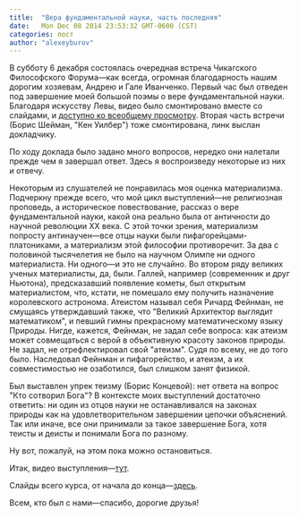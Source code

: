 ```yaml
---
title:  "Вера фундаментальной науки, часть последняя"
date:   Mon Dec 08 2014 23:53:32 GMT-0600 (CST)
categories: пост
author: "alexeyburov"
---
```


В субботу 6 декабря состоялась очередная встреча Чикагского Философского Форума—как всегда, огромная благодарность нашим дорогим хозяевам, Андрею и Гале Иванченко. Первый час был отведен под завершение моей большой поэмы о вере фундаментальной науки. Благодаря искусству Левы, видео было смонтировано вместе со слайдами, и <a href="http://www.youtube.com/attribution_link?a=_8nnaGkEuFM&amp;u=/watch%3Fv%3DM47n94Y73K8%26feature%3Dem-upload_owner" target="_blank">доступно ко всеобщему просмотру</a>. Вторая часть встречи (Борис Шейман, "Кен Уилбер") тоже смонтирована, линк выслан докладчику.<!--more-->

По ходу доклада было задано много вопросов, нередко они налетали прежде чем я завершал ответ. Здесь я воспроизведу некоторые из них и отвечу.

Некоторым из слушателей не понравилась моя оценка материализма. Подчеркну прежде всего, что мой цикл выступлений—не религиозная проповедь, а историческое повествование, рассказ о вере фундаментальной науки, какой она реально была от античности до научной революции XX века. С этой точки зрения, материализм попросту антинаучен—все отцы науки были пифагорейцами-платониками, а материализм этой философии противоречит. За два с половиной тысячелетия не было на научном Олимпе ни одного материалиста. Ни одного—и это не случайно. Во втором ряду великих ученых материалисты, да, были. Галлей, например (современник и друг Ньютона), предсказавший появление кометы, был открытым материалистом, что, кстати, не помешало ему получить назначение королевского астронома. Атеистом называл себя Ричард Фейнман, не смущаясь утверждавший также, что "Великий Архитектор выглядит математиком", и певший гимны прекрасному математическому языку Природы. Нигде, кажется, Фейнман, не задал себе вопроса: как атеизм может совмещаться с верой в объективную красоту законов природы. Не задал, не отрефлектировал свой "атеизм". Судя по всему, не до того было. Наследовал Фейнман и пифагорейство, и атеизм, а их совместимостью не озаботился, был слишком занят физикой.

Был выставлен упрек теизму (Борис Концевой): нет ответа на вопрос "Кто сотворил Бога"? В контексте моих выступлений достаточно ответить: ни один из отцов науки не останавливался на законах природы как на удовлетворительном завершении цепочки объяснений. Так или иначе, все они принимали за такое завершение Бога, хотя теисты и деисты и понимали Бога по разному.

Ну вот, пожалуй, на этом пока можно остановиться.

Итак, видео выступления—<a href="https://www.youtube.com/watch?v=M47n94Y73K8&amp;feature=em-upload_owner" target="_blank">тут</a>.

Слайды всего курса, от начала до конца—<a href="http://www.fermisocietyofphilosophy.org/CFF/Faith%20of%20Science/FaithOfScience_ru.pdf" target="_blank">здесь</a>.

Всем, кто был с нами—спасибо, дорогие друзья!
